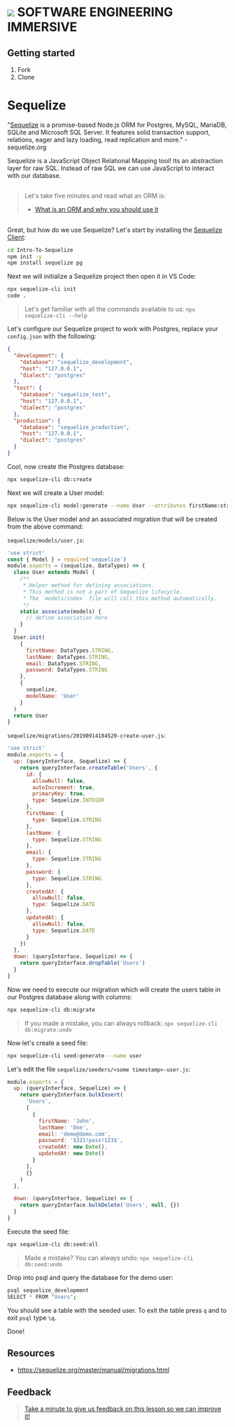 # ![](https://ga-dash.s3.amazonaws.com/production/assets/logo-9f88ae6c9c3871690e33280fcf557f33.png) SOFTWARE ENGINEERING IMMERSIVE

## Getting started

1. Fork
1. Clone

# Sequelize

"[Sequelize](http://sequelizejs.com) is a promise-based Node.js ORM for Postgres, MySQL, MariaDB, SQLite and Microsoft SQL Server. It features solid transaction support, relations, eager and lazy loading, read replication and more." - sequelize.org

Sequelize is a JavaScript Object Relational Mapping tool! Its an abstraction layer for raw SQL. Instead of raw SQL we can use JavaScript to interact with our database.

##

> Let's take five minutes and read what an ORM is:
>
> - [What is an ORM and why you should use it](https://blog.bitsrc.io/what-is-an-orm-and-why-you-should-use-it-b2b6f75f5e2a)

##

Great, but how do we use Sequelize? Let's start by installing the [Sequelize Client](https://github.com/sequelize/cli):

```sh
cd Intro-To-Sequelize
npm init -y
npm install sequelize pg
```

Next we will initialize a Sequelize project then open it in VS Code:

```sh
npx sequelize-cli init
code .
```

> Let's get familiar with all the commands available to us: `npx sequelize-cli --help`

Let's configure our Sequelize project to work with Postgres, replace your `config.json` with the following:

```json
{
  "development": {
    "database": "sequelize_development",
    "host": "127.0.0.1",
    "dialect": "postgres"
  },
  "test": {
    "database": "sequelize_test",
    "host": "127.0.0.1",
    "dialect": "postgres"
  },
  "production": {
    "database": "sequelize_production",
    "host": "127.0.0.1",
    "dialect": "postgres"
  }
}
```

Cool, now create the Postgres database:

```sh
npx sequelize-cli db:create
```

Next we will create a User model:

```sh
npx sequelize-cli model:generate --name User --attributes firstName:string,lastName:string,email:string,password:string
```

Below is the User model and an associated migration that will be created from the above command:

`sequelize/models/user.js`:

```js
'use strict'
const { Model } = require('sequelize')
module.exports = (sequelize, DataTypes) => {
  class User extends Model {
    /**
     * Helper method for defining associations.
     * This method is not a part of Sequelize lifecycle.
     * The `models/index` file will call this method automatically.
     */
    static associate(models) {
      // define association here
    }
  }
  User.init(
    {
      firstName: DataTypes.STRING,
      lastName: DataTypes.STRING,
      email: DataTypes.STRING,
      password: DataTypes.STRING
    },
    {
      sequelize,
      modelName: 'User'
    }
  )
  return User
}
```

`sequelize/migrations/20190914184520-create-user.js`:

```js
'use strict'
module.exports = {
  up: (queryInterface, Sequelize) => {
    return queryInterface.createTable('Users', {
      id: {
        allowNull: false,
        autoIncrement: true,
        primaryKey: true,
        type: Sequelize.INTEGER
      },
      firstName: {
        type: Sequelize.STRING
      },
      lastName: {
        type: Sequelize.STRING
      },
      email: {
        type: Sequelize.STRING
      },
      password: {
        type: Sequelize.STRING
      },
      createdAt: {
        allowNull: false,
        type: Sequelize.DATE
      },
      updatedAt: {
        allowNull: false,
        type: Sequelize.DATE
      }
    })
  },
  down: (queryInterface, Sequelize) => {
    return queryInterface.dropTable('Users')
  }
}
```

Now we need to execute our migration which will create the users table in our Postgres database along with columns:

```sh
npx sequelize-cli db:migrate
```

> If you made a mistake, you can always rollback: `npx sequelize-cli db:migrate:undo`

Now let's create a seed file:

```sh
npx sequelize-cli seed:generate --name user
```

Let's edit the file `sequelize/seeders/<some timestamp>-user.js`:

```js
module.exports = {
  up: (queryInterface, Sequelize) => {
    return queryInterface.bulkInsert(
      'Users',
      [
        {
          firstName: 'John',
          lastName: 'Doe',
          email: 'demo@demo.com',
          password: '$321!pass!123$',
          createdAt: new Date(),
          updatedAt: new Date()
        }
      ],
      {}
    )
  },

  down: (queryInterface, Sequelize) => {
    return queryInterface.bulkDelete('Users', null, {})
  }
}
```

Execute the seed file:

```sh
npx sequelize-cli db:seed:all
```

> Made a mistake? You can always undo: `npx sequelize-cli db:seed:undo`

Drop into psql and query the database for the demo user:

```sh
psql sequelize_development
SELECT * FROM "Users";
```

You should see a table with the seeded user. To exit the table press `q` and to exit `psql` type `\q`.

Done!

## Resources

- https://sequelize.org/master/manual/migrations.html

## Feedback

> [Take a minute to give us feedback on this lesson so we can improve it!](https://forms.gle/vgUoXbzxPWf4oPCX6)

